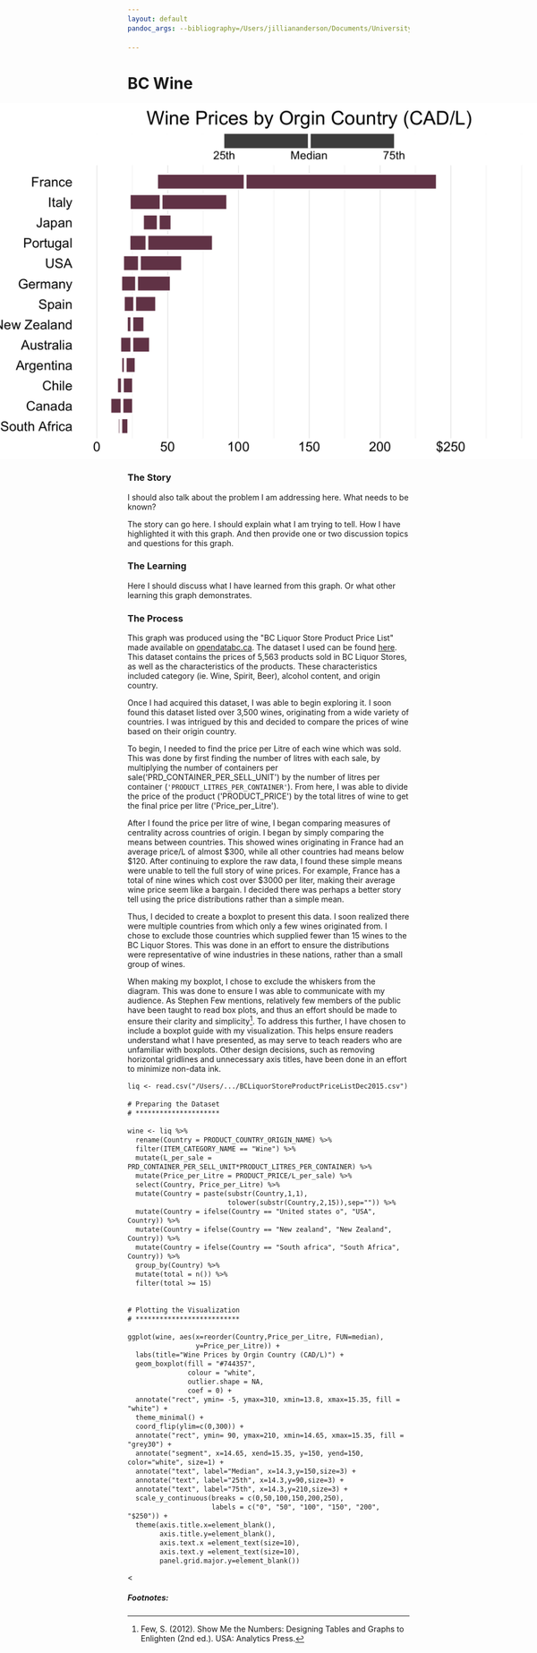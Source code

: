 ```yaml
---
layout: default
pandoc_args: --bibliography=/Users/jilliananderson/Documents/University/3B/INTEG375/Lectures/Git_Pages/jillianderson8.github.io/references.bib

---
```


# BC Wine

<img src="/images/BC_Wine.png" alt="image" style = "max-width: 200%; margin-left: -50%" align = "center">

### The Story
I should also talk about the problem I am addressing here. What needs to be known? 

The story can go here. I should explain what I am trying to tell. How I have highlighted it with this graph. And then provide one or two discussion topics and questions for this graph. 

### The Learning
Here I should discuss what I have learned from this graph. Or what other learning this graph demonstrates. 

### The Process
This graph was produced using the "BC Liquor Store Product Price List" made available on [opendatabc.ca](https://www.opendatabc.ca/). The dataset I used can be found [here](https://www.opendatabc.ca/dataset/bc-liquor-store-product-price-list-current-prices). This dataset contains the prices of 5,563 products sold in BC Liquor Stores, as well as the characteristics of the products. These characteristics included category (ie. Wine, Spirit, Beer), alcohol content, and origin country. 

Once I had acquired this dataset, I was able to begin exploring it. I soon found this dataset listed over 3,500 wines, originating from a wide variety of countries. I was intrigued by this and decided to compare the prices of wine based on their origin country. 

To begin, I needed to find the price per Litre of each wine which was sold. This was done by first finding the number of litres with each sale, by multiplying the number of containers per sale('PRD_CONTAINER_PER_SELL_UNIT') by the number of litres per container (<code>'PRODUCT_LITRES_PER_CONTAINER'</code>). From here, I was able to divide the price of the product ('PRODUCT_PRICE') by the total litres of wine to get the final price per litre ('Price_per_Litre'). 

After I found the price per litre of wine, I began comparing measures of centrality across countries of origin. I began by simply comparing the means between countries. This showed wines originating in France had an average price/L of almost $300, while all other countries had means below $120. After continuing to explore the raw data, I found these simple means were unable to tell the full story of wine prices. For example, France has a total of nine wines which cost over $3000 per liter, making their average wine price seem like a bargain. I decided there was perhaps a better story tell using the price distributions rather than a simple mean. 

Thus, I decided to create a boxplot to present this data. I soon realized there were multiple countries from which only a few wines originated from. I chose to exclude those countries which supplied fewer than 15 wines to the BC Liquor Stores. This was done in an effort to ensure the distributions were representative of wine industries in these nations, rather than a small group of wines. 

When making my boxplot, I chose to exclude the whiskers from the diagram. This was done to ensure I was able to communicate with my audience. As Stephen Few mentions, relatively few members of the public have been taught to read box plots, and thus an effort should be made to ensure their clarity and simplicity[^1]. To address this further, I have chosen to include a boxplot guide with my visualization. This helps ensure readers understand what I have presented, as may serve to teach readers who are unfamiliar with boxplots. Other design decisions, such as removing horizontal gridlines and unnecessary axis titles, have been done in an effort to minimize non-data ink.


``` {R}
liq <- read.csv("/Users/.../BCLiquorStoreProductPriceListDec2015.csv")

# Preparing the Dataset
# *********************

wine <- liq %>%
  rename(Country = PRODUCT_COUNTRY_ORIGIN_NAME) %>%
  filter(ITEM_CATEGORY_NAME == "Wine") %>%
  mutate(L_per_sale = PRD_CONTAINER_PER_SELL_UNIT*PRODUCT_LITRES_PER_CONTAINER) %>%
  mutate(Price_per_Litre = PRODUCT_PRICE/L_per_sale) %>%
  select(Country, Price_per_Litre) %>%
  mutate(Country = paste(substr(Country,1,1),
                         tolower(substr(Country,2,15)),sep="")) %>%
  mutate(Country = ifelse(Country == "United states o", "USA", Country)) %>%
  mutate(Country = ifelse(Country == "New zealand", "New Zealand", Country)) %>%
  mutate(Country = ifelse(Country == "South africa", "South Africa", Country)) %>%
  group_by(Country) %>%
  mutate(total = n()) %>%
  filter(total >= 15)


# Plotting the Visualization
# **************************

ggplot(wine, aes(x=reorder(Country,Price_per_Litre, FUN=median),
                 y=Price_per_Litre)) + 
  labs(title="Wine Prices by Orgin Country (CAD/L)") + 
  geom_boxplot(fill = "#744357", 
               colour = "white",
               outlier.shape = NA, 
               coef = 0) + 
  annotate("rect", ymin= -5, ymax=310, xmin=13.8, xmax=15.35, fill = "white") + 
  theme_minimal() + 
  coord_flip(ylim=c(0,300)) + 
  annotate("rect", ymin= 90, ymax=210, xmin=14.65, xmax=15.35, fill = "grey30") + 
  annotate("segment", x=14.65, xend=15.35, y=150, yend=150, color="white", size=1) + 
  annotate("text", label="Median", x=14.3,y=150,size=3) + 
  annotate("text", label="25th", x=14.3,y=90,size=3) +
  annotate("text", label="75th", x=14.3,y=210,size=3) + 
  scale_y_continuous(breaks = c(0,50,100,150,200,250), 
                     labels = c("0", "50", "100", "150", "200", "$250")) + 
  theme(axis.title.x=element_blank(), 
        axis.title.y=element_blank(),
        axis.text.x =element_text(size=10),
        axis.text.y =element_text(size=10),        
        panel.grid.major.y=element_blank()) 

```

<
##### Footnotes:

[^1]: Few, S. (2012). Show Me the Numbers: Designing Tables and Graphs to Enlighten (2nd ed.). USA: Analytics Press.
